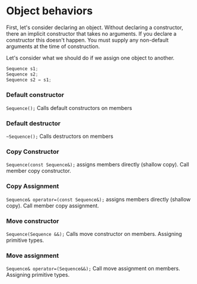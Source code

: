 # Object behaviors

First, let's consider declaring an object. Without declaring a constructor,
there an implicit constructor that takes no arguments. If you declare a constructor
this doesn't happen.  You must supply any non-default arguments at the time of construction.

Let's consider what we should do if we assign one object to another.

```c++
Sequence s1;
Sequence s2;
Sequence s2 = s1;
```

### Default constructor
`Sequence();`
Calls default constructors on members

### Default destructor
`~Sequence();`
Calls destructors on members

### Copy Constructor
`Sequence(const Sequence&);`
assigns members directly (shallow copy). Call member copy constructor.

### Copy Assignment
`Sequence& operator=(const Sequence&);`
assigns members directly (shallow copy). Call member copy assignment.

### Move constructor
`Sequence(Sequence &&);`
Calls move constructor on members. Assigning primitive types.

### Move assignment
`Sequence& operator=(Sequence&&);`
Call move assignment on members. Assigning primitive types.